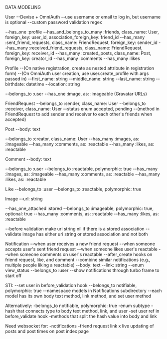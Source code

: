 DATA MODELING

User
--Devise + OmniAuth
--use username or email to log in, but username is optional
--custom password validation regex

--has_one :profile
--has_and_belongs_to_many :friends, class_name: User, 
                                    foreign_key: user_id, 
                                    association_foreign_key: friend_id
--has_many :sent_friend_requests, class_name: FriendRequest, foreign_key: sender_id
--has_many :received_friend_requests, class_name: FriendRequest, foreign_key: receiver_id
--has_many :created_posts, class_name: Post, foreign_key: creator_id
--has_many :comments
--has_many :likes
 
Profile
--(On native registration, create as nested attribute in registration form)
--(On OmniAuth user creation, use user.create_profile with args passed in)
--first_name: string
--middle_name: string
--last_name: string
--birthdate: datetime
--location: string

--belongs_to :user
--has_one :image, as: :imageable (Gravatar URLs)

FriendRequest
--belongs_to :sender, class_name: User
--belongs_to :receiver, class_name: User
--status enum accepted, pending
--(method in FriendRequest to add sender and receiver to each other's friends when accepted)

Post
--body: text

--belongs_to :creator, class_name: User
--has_many :images, as: :imageable
--has_many :comments, as: :reactable
--has_many :likes, as: :reactable

Comment
--body: text

--belongs_to :user
--belongs_to :reactable, polymorphic: true
--has_many :images, as: :imageable
--has_many :comments, as: :reactable
--has_many :likes, as: :reactable

Like
--belongs_to :user
--belongs_to :reactable, polymorphic: true

Image
--url: string

--has_one_attached :stored
--belongs_to :imageable, polymorphic: true, optional: true
--has_many :comments, as: :reactable
--has_many :likes, as: :reactable

--before validation make uri string nil if there is a stored association
--validate image has either uri string or stored association and not both

Notification
--when user receives a new friend request
--when someone accepts user's sent friend request
--when someone likes user's reactable
--when someone comments on user's reactable
--after_create hooks on friend request, like, and comment
--combine similar notifications (e.g., multiple people liking a reactable)
--body: text
--link: string
--enum view_status
--belongs_to :user
--show notifications through turbo frame to start off

STI:
--set user in before_validation hook
--belongs_to notifiable, polymorphic: true
--namespace models in Notifications subdirectory
--each model has its own body text method, link method, and set user method

Alternatively:
-belongs_to notifiable, polymorphic: true
-enum subtype
  -hash that connects type to body text method, link, and user
  -set user ref in before_validate hook
  -methods that split the hash value into body and link

Need websocket for:
-notifications
-friend request link
x live updating of posts and post times on post index page
